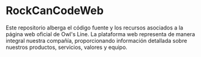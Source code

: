 # RockCanCodeWeb
Este repositorio alberga el código fuente y los recursos asociados a la página web oficial de Owl's Line. La plataforma web representa de manera integral nuestra compañía, proporcionando información detallada sobre nuestros productos, servicios, valores y equipo.
